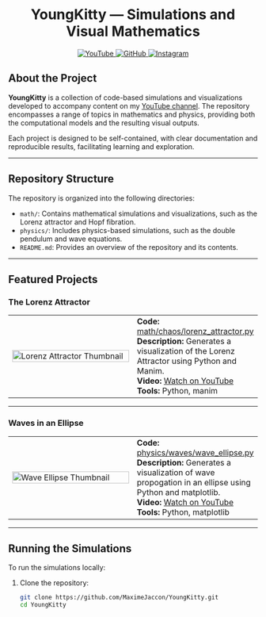 <h1 align="center">YoungKitty — Simulations and Visual Mathematics</h1>

<p align="center">
  <a href="https://www.youtube.com/@MaximeJaccon" target="_blank">
    <img src="https://img.shields.io/badge/YouTube-YoungKitty-red?style=for-the-badge&logo=youtube" alt="YouTube" />
  </a>
  <a href="https://github.com/MaximeJaccon" target="_blank">
    <img src="https://img.shields.io/badge/GitHub-MaximeJaccon-181717?style=for-the-badge&logo=github" alt="GitHub" />
  </a>
  <a href="https://www.instagram.com/maxime.jaccon" target="_blank">
    <img src="https://img.shields.io/badge/Instagram-@maxime.jaccon-pink?style=for-the-badge&logo=instagram" alt="Instagram" />
  </a>
</p>

## About the Project

**YoungKitty** is a collection of code-based simulations and visualizations developed to accompany content on my [YouTube channel](https://www.youtube.com/@MaximeJaccon). The repository encompasses a range of topics in mathematics and physics, providing both the computational models and the resulting visual outputs.

Each project is designed to be self-contained, with clear documentation and reproducible results, facilitating learning and exploration.

---

## Repository Structure

The repository is organized into the following directories:

- `math/`: Contains mathematical simulations and visualizations, such as the Lorenz attractor and Hopf fibration.
- `physics/`: Includes physics-based simulations, such as the double pendulum and wave equations.
- `README.md`: Provides an overview of the repository and its contents.

---

## Featured Projects

### The Lorenz Attractor

<table>
  <tr>
    <td width="320">
      <a href="https://www.youtube.com/watch?v=kcIf2OTBpx8" target="_blank">
        <img src="https://img.youtube.com/vi/kcIf2OTBpx8/0.jpg" width="100%" alt="Lorenz Attractor Thumbnail" />
      </a>
    </td>
    <td>
      <strong>Code:</strong> <a href="math/chaos/lorenz_attractor.py">math/chaos/lorenz_attractor.py</a><br />
      <strong>Description:</strong> Generates a visualization of the Lorenz Attractor using Python and Manim.<br />
      <strong>Video:</strong> <a href="https://www.youtube.com/watch?v=kcIf2OTBpx8" target="_blank">Watch on YouTube</a><br />
      <strong>Tools:</strong> Python, manim
    </td>
  </tr>
</table>

---

### Waves in an Ellipse

<table>
  <tr>
    <td width="320">
      <a href="https://www.youtube.com/watch?v=MGDQrChEIpo" target="_blank">
        <img src="https://img.youtube.com/vi/MGDQrChEIpo/0.jpg" width="100%" alt="Wave Ellipse Thumbnail" />
      </a>
    </td>
    <td>
      <strong>Code:</strong> <a href="physics/waves/wave_ellipse.py">physics/waves/wave_ellipse.py</a><br />
      <strong>Description:</strong> Generates a visualization of wave propogation in an ellipse using Python and matplotlib.<br />
      <strong>Video:</strong> <a href="https://www.youtube.com/watch?v=MGDQrChEIpo" target="_blank">Watch on YouTube</a><br />
      <strong>Tools:</strong> Python, matplotlib
    </td>
  </tr>
</table>

---

## Running the Simulations

To run the simulations locally:

1. Clone the repository:

   ```bash
   git clone https://github.com/MaximeJaccon/YoungKitty.git
   cd YoungKitty
